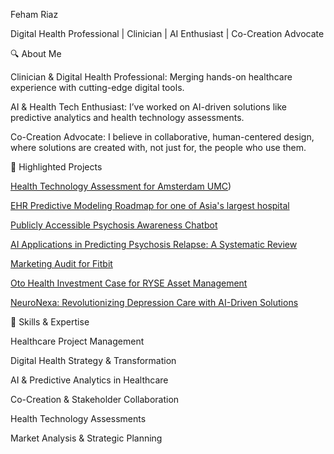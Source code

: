 Feham Riaz


Digital Health Professional | Clinician | AI Enthusiast | Co-Creation Advocate


🔍 About Me

Clinician & Digital Health Professional: Merging hands-on healthcare experience with cutting-edge digital tools.

AI & Health Tech Enthusiast: I’ve worked on AI-driven solutions like predictive analytics and health technology assessments.

Co-Creation Advocate: I believe in collaborative, human-centered design, where solutions are created with, not just for, the people who use them.


💼 Highlighted Projects

[Health Technology Assessment for Amsterdam UMC](https://github.com/fehamriaz/Health-Technology-Assessment-for-Amsterdam-UMC))

[EHR Predictive Modeling Roadmap for one of Asia's largest hospital](https://github.com/fehamriaz/EHR-Roadmap?tab=readme-ov-file#ehr-predictive-modeling-roadmap)

[Publicly Accessible Psychosis Awareness Chatbot](https://github.com/fehamriaz/-EAZE-Psychosis-Awareness-Chatbot-)

[AI Applications in Predicting Psychosis Relapse: A Systematic Review](https://github.com/fehamriaz/AI-Applications-in-Predicting-Psychosis-Relapse-A-Systematic-Review)

[Marketing Audit for Fitbit](https://github.com/fehamriaz/Marketing-Audit-for-Fitbit)

[Oto Health Investment Case for RYSE Asset Management](https://github.com/fehamriaz/Oto-Health-Investment-Case-for-RYSE-Asset-Management)

[NeuroNexa: Revolutionizing Depression Care with AI-Driven Solutions](https://github.com/fehamriaz/NeuroNexa-Revolutionizing-Depression-Care-with-AI-Driven-Solutions)



🔧 Skills & Expertise

Healthcare Project Management

Digital Health Strategy & Transformation

AI & Predictive Analytics in Healthcare

Co-Creation & Stakeholder Collaboration

Health Technology Assessments

Market Analysis & Strategic Planning
<!---
fehamriaz/fehamriaz is a ✨ special ✨ repository because its `README.md` (this file) appears on your GitHub profile.
You can click the Preview link to take a look at your changes.
--->
